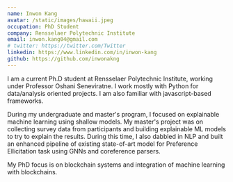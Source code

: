 ```yaml
---
name: Inwon Kang
avatar: /static/images/hawaii.jpeg
occupation: PhD Student
company: Rensselaer Polytechnic Institute
email: inwon.kang04@gmail.com
# twitter: https://twitter.com/Twitter
linkedin: https://www.linkedin.com/in/inwon-kang
github: https://github.com/inwonakng
---
```


I am a current Ph.D student at Rensselaer Polytechnic Institute, working under Professor Oshani Seneviratne. I work mostly with Python for data/analysis oriented projects. I am also familiar with javascript-based frameworks.

During my undergraduate and master's program, I focused on explainable machine learning using shallow models. My master's project was on collecting survey data from participants and building explainable ML models to try to explain the results. During this time, I also dabbled in NLP and built an enhanced pipeline of existing state-of-art model for Preference Ellicitation task using GNNs and coreference parsers.

My PhD focus is on blockchain systems and integration of machine learning with blockchains.
